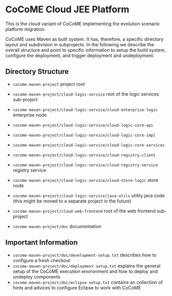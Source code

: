 # CoCoME Cloud JEE Platform

This is the cloud variant of CoCoME implementing the evolution scenario
platform migration.

CoCoME uses Maven as built system. It has, therefore, a specific
directory layout and subdivision in subprojects. In the following we
describe the overall structure and point to specific information to
setup the build system, configure the deployment, and trigger deployment
and undeployment.

## Directory Structure

- `cocome-maven-project` project root

- `cocome-maven-project/cloud-logic-service` root of the logic services sub-project

- `cocome-maven-project/cloud-logic-service/cloud-enterprise-logic` enterprise node

- `cocome-maven-project/cloud-logic-service/cloud-logic-core-api`
- `cocome-maven-project/cloud-logic-service/cloud-logic-core-impl`
- `cocome-maven-project/cloud-logic-service/cloud-logic-core-services`
- `cocome-maven-project/cloud-logic-service/cloud-registry-client`

- `cocome-maven-project/cloud-logic-service/cloud-registry-service`
	registry service

- `cocome-maven-project/cloud-logic-service/cloud-store-logic`
	store node

- `cocome-maven-project/cloud-logic-service/java-utils` utility java
	code (this might be moved to a separate project in the future)

- `cocome-maven-project/cloud-web-frontend` root of the web frontend sub-project

- `cocome-maven-project/doc` documentation

## Important Information

- `cocome-maven-project/doc/development-setup.txt` describes how to
	configure a fresh checkout
- `cocome-maven-project/doc/deployment-setup.txt` explains the general
	setup of the CoCoME execution environment and how to deploy
	and undeploy components
- `cocome-maven-project/doc/eclipse-setup.txt` contains an collection of
	hints and advices to configure Eclipse to work with CoCoME

